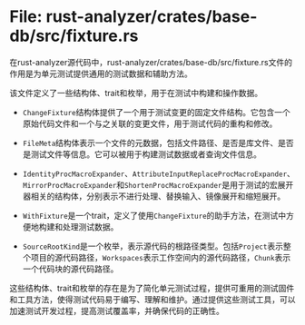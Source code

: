 # File: rust-analyzer/crates/base-db/src/fixture.rs

在rust-analyzer源代码中，rust-analyzer/crates/base-db/src/fixture.rs文件的作用是为单元测试提供通用的测试数据和辅助方法。

该文件定义了一些结构体、trait和枚举，用于在测试中构建和操作数据。

- `ChangeFixture`结构体提供了一个用于测试变更的固定文件结构。它包含一个原始代码文件和一个与之关联的变更文件，用于测试代码的重构和修改。

- `FileMeta`结构体表示一个文件的元数据，包括文件路径、是否是库文件、是否是测试文件等信息。它可以被用于构建测试数据或者查询文件信息。

- `IdentityProcMacroExpander`、`AttributeInputReplaceProcMacroExpander`、`MirrorProcMacroExpander`和`ShortenProcMacroExpander`是用于测试的宏展开器相关的结构体，分别表示不进行处理、替换输入、镜像展开和缩短展开。

- `WithFixture`是一个trait，定义了使用`ChangeFixture`的助手方法，在测试中方便地构建和处理测试数据。

- `SourceRootKind`是一个枚举，表示源代码的根路径类型。包括`Project`表示整个项目的源代码路径，`Workspaces`表示工作空间内的源代码路径，`Chunk`表示一个代码块的源代码路径。

这些结构体、trait和枚举的存在是为了简化单元测试过程，提供可重用的测试固件和工具方法，使得测试代码易于编写、理解和维护。通过提供这些测试工具，可以加速测试开发过程，提高测试覆盖率，并确保代码的正确性。

